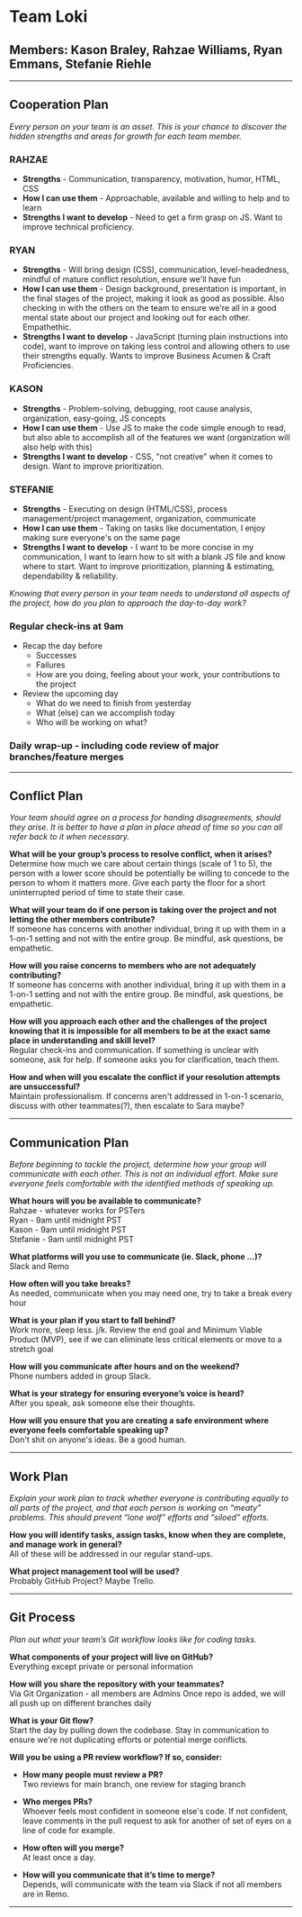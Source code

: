 # Team Loki 
## **Members**: Kason Braley, Rahzae Williams, Ryan Emmans, Stefanie Riehle
***
## Cooperation Plan
*Every person on your team is an asset. This is your chance to discover the hidden strengths and areas for growth for each team member.*

### RAHZAE
- **Strengths** - Communication, transparency, motivation, humor, HTML, CSS
- **How I can use them** - Approachable, available and willing to help and to learn
- **Strengths I want to develop** - Need to get a firm grasp on JS. Want to improve technical proficiency.

### RYAN 
- **Strengths** - Will bring design (CSS), communication, level-headedness, mindful of mature conflict resolution, ensure we'll have fun
- **How I can use them** - Design background, presentation is important, in the final stages of the project, making it look as good as possible. Also checking in with the others on the team to ensure we're all in a good mental state about our project and looking out for each other. Empathethic.
- **Strengths I want to develop** - JavaScript (turning plain instructions into code), want to improve on taking less control and allowing others to use their strengths equally. Wants to improve Business Acumen & Craft Proficiencies.

### KASON
- **Strengths** - Problem-solving, debugging, root cause analysis, organization, easy-going, JS concepts
- **How I can use them** - Use JS to make the code simple enough to read, but also able to accomplish all of the features we want (organization will also help with this)
- **Strengths I want to develop** - CSS, "not creative" when it comes to design. Want to improve prioritization.

### STEFANIE
- **Strengths** - Executing on design (HTML/CSS), process management/project management, organization, communicate
- **How I can use them** - Taking on tasks like documentation, I enjoy making sure everyone's on the same page
- **Strengths I want to develop** - I want to be more concise in my communication, I want to learn how to sit with a blank JS file and know where to start. Want to improve prioritization, planning & estimating, dependability & reliability.

*Knowing that every person in your team needs to understand all aspects of the project, how do you plan to approach the day-to-day work?*
### Regular check-ins at 9am
- Recap the day before
    - Successes
    - Failures
    - How are you doing, feeling about your work, your contributions to the project
- Review the upcoming day 
    - What do we need to finish from yesterday 
    - What (else) can we accomplish today 
    - Who will be working on what?
### Daily wrap-up - including code review of major branches/feature merges

***
## Conflict Plan
*Your team should agree on a process for handing disagreements, should they arise. It is better to have a plan in place ahead of time so you can all refer back to it when necessary.*

**What will be your group’s process to resolve conflict, when it arises?**\
Determine how much we care about certain things (scale of 1 to 5), the person with a lower score should be potentially be willing to concede to the person to whom it matters more. Give each party the floor for a short uninterrupted period of time to state their case.

**What will your team do if one person is taking over the project and not letting the other members contribute?**\
If someone has concerns with another individual, bring it up with them in a 1-on-1 setting and not with the entire group. Be mindful, ask questions, be empathetic. 

**How will you raise concerns to members who are not adequately contributing?**\
If someone has concerns with another individual, bring it up with them in a 1-on-1 setting and not with the entire group. Be mindful, ask questions, be empathetic.

**How will you approach each other and the challenges of the project knowing that it is impossible for all members to be at the exact same place in understanding and skill level?**\
Regular check-ins and communication. If something is unclear with someone, ask for help. If someone asks you for clarification, teach them.

**How and when will you escalate the conflict if your resolution attempts are unsuccessful?**\
Maintain professionalism. If concerns aren't addressed in 1-on-1 scenario, discuss with other teammates(?), then escalate to Sara maybe?
***
## Communication Plan
*Before beginning to tackle the project, determine how your group will communicate with each other. This is not an individual effort. Make sure everyone feels comfortable with the identified methods of speaking up.*

**What hours will you be available to communicate?**\
Rahzae - whatever works for PSTers\
Ryan - 9am until midnight PST\
Kason - 9am until midnight PST\
Stefanie - 9am until midnight PST

**What platforms will you use to communicate (ie. Slack, phone …)?**\
Slack and Remo

**How often will you take breaks?**\
As needed, communicate when you may need one, try to take a break every hour

**What is your plan if you start to fall behind?**\
Work more, sleep less. j/k. Review the end goal and Minimum Viable Product (MVP), see if we can eliminate less critical elements or move to a stretch goal

**How will you communicate after hours and on the weekend?**\
Phone numbers added in group Slack.

**What is your strategy for ensuring everyone’s voice is heard?**\
After you speak, ask someone else their thoughts.

**How will you ensure that you are creating a safe environment where everyone feels comfortable speaking up?**\
Don't shit on anyone's ideas. Be a good human.
***
## Work Plan
*Explain your work plan to track whether everyone is contributing equally to all parts of the project, and that each person is working on “meaty” problems. This should prevent “lone wolf” efforts and “siloed” efforts.*

**How you will identify tasks, assign tasks, know when they are complete, and manage work in general?**\
All of these will be addressed in our regular stand-ups. 

**What project management tool will be used?**\
Probably GitHub Project? Maybe Trello.
***
## Git Process
*Plan out what your team’s Git workflow looks like for coding tasks.*

**What components of your project will live on GitHub?**\
Everything except private or personal information

**How will you share the repository with your teammates?**\
Via Git Organization - all members are Admins
Once repo is added, we will all push up on different branches daily

**What is your Git flow?**\
Start the day by pulling down the codebase. Stay in communication to ensure we're not duplicating efforts or potential merge conflicts.

**Will you be using a PR review workflow? If so, consider:**
- **How many people must review a PR?**\
Two reviews for main branch, one review for staging branch

- **Who merges PRs?**\
Whoever feels most confident in someone else's code. If not confident, leave comments in the pull request to ask for another of set of eyes on a line of code for example.

- **How often will you merge?**\
At least once a day.

- **How will you communicate that it’s time to merge?**\
Depends, will communicate with the team via Slack if not all members are in Remo.
***